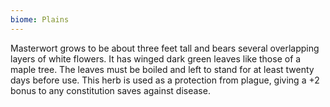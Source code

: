 ```yaml
---
biome: Plains
---
```

Masterwort grows to be about three feet tall and bears several overlapping layers of white flowers. It has winged dark green leaves like those of a maple tree. The leaves must be boiled and left to stand for at least twenty days before use. This herb is used as a protection from plague, giving a +2 bonus to any constitution saves against disease. 

